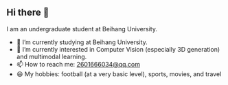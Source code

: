 ## Hi there 👋

<!--
**UyJZ/UyJZ** is a ✨ _special_ ✨ repository because its `README.md` (this file) appears on your GitHub profile.

Here are some ideas to get you started:

- 🔭 I’m currently working on Beihang University.
- 🌱 I’m currently interested in Computer Vision(especially 3D generation) & multimodal learning.
- 👯 I’m looking to collaborate on ...
- 🤔 I’m looking for help with ...
- 💬 Ask me about ...
- 📫 How to reach me: 2601666034@qq.com
- 😄 Pronouns: ...
- ⚡ Fun fact: ...
-->

I am an undergraduate student at Beihang University.

- 🔭 I’m currently studying at Beihang University.
- 🌱 I’m currently interested in Computer Vision (especially 3D generation) and multimodal learning.
- 📫 How to reach me: 2601666034@qq.com
- 😄 My hobbies: football (at a very basic level), sports, movies, and travel

